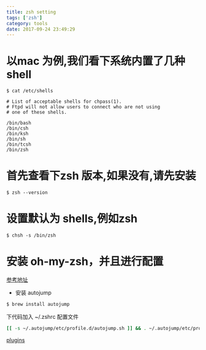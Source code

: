 ```yaml
---
title: zsh setting
tags: ['zsh']
category: tools
date: 2017-09-24 23:49:29
---
```


# 以mac 为例,我们看下系统内置了几种shell

```
$ cat /etc/shells

# List of acceptable shells for chpass(1).
# Ftpd will not allow users to connect who are not using
# one of these shells.

/bin/bash
/bin/csh
/bin/ksh
/bin/sh
/bin/tcsh
/bin/zsh

```

# 首先查看下zsh 版本,如果没有,请先安装
```
$ zsh --version
```
# 设置默认为 shells,例如zsh

```
$ chsh -s /bin/zsh
```

# 安装 oh-my-zsh，并且进行配置

[参考地址](https://github.com/robbyrussell/oh-my-zsh)

 - 安装 autojump
 
```bash
$ brew install autojump
```
下代码加入 ~/.zshrc 配置文件

```bash
[[ -s ~/.autojump/etc/profile.d/autojump.sh ]] && . ~/.autojump/etc/profile.d/autojump.sh
```

[plugins](https://github.com/robbyrussell/oh-my-zsh/wiki/Plugins)
 
 
